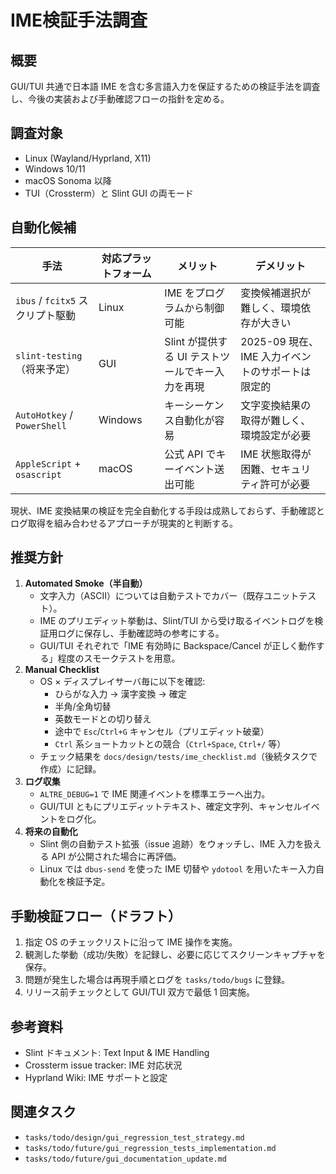 # IME検証手法調査

## 概要
GUI/TUI 共通で日本語 IME を含む多言語入力を保証するための検証手法を調査し、今後の実装および手動確認フローの指針を定める。

## 調査対象
- Linux (Wayland/Hyprland, X11)
- Windows 10/11
- macOS Sonoma 以降
- TUI（Crossterm）と Slint GUI の両モード

## 自動化候補
| 手法 | 対応プラットフォーム | メリット | デメリット |
|------|----------------------|----------|------------|
| `ibus` / `fcitx5` スクリプト駆動 | Linux | IME をプログラムから制御可能 | 変換候補選択が難しく、環境依存が大きい |
| `slint-testing`（将来予定） | GUI | Slint が提供する UI テストツールでキー入力を再現 | 2025-09 現在、IME 入力イベントのサポートは限定的 |
| `AutoHotkey` / `PowerShell` | Windows | キーシーケンス自動化が容易 | 文字変換結果の取得が難しく、環境設定が必要 |
| `AppleScript` + `osascript` | macOS | 公式 API でキーイベント送出可能 | IME 状態取得が困難、セキュリティ許可が必要 |

現状、IME 変換結果の検証を完全自動化する手段は成熟しておらず、手動確認とログ取得を組み合わせるアプローチが現実的と判断する。

## 推奨方針
1. **Automated Smoke（半自動）**
   - 文字入力（ASCII）については自動テストでカバー（既存ユニットテスト）。
   - IME のプリエディット挙動は、Slint/TUI から受け取るイベントログを検証用ログに保存し、手動確認時の参考にする。
   - GUI/TUI それぞれで「IME 有効時に Backspace/Cancel が正しく動作する」程度のスモークテストを用意。
2. **Manual Checklist**
   - OS × ディスプレイサーバ毎に以下を確認:
     - ひらがな入力 → 漢字変換 → 確定
     - 半角/全角切替
     - 英数モードとの切り替え
     - 途中で `Esc`/`Ctrl+G` キャンセル（プリエディット破棄）
     - `Ctrl` 系ショートカットとの競合（`Ctrl+Space`, `Ctrl+/` 等）
   - チェック結果を `docs/design/tests/ime_checklist.md`（後続タスクで作成）に記録。
3. **ログ収集**
   - `ALTRE_DEBUG=1` で IME 関連イベントを標準エラーへ出力。
   - GUI/TUI ともにプリエディットテキスト、確定文字列、キャンセルイベントをログ化。
4. **将来の自動化**
   - Slint 側の自動テスト拡張（issue 追跡）をウォッチし、IME 入力を扱える API が公開された場合に再評価。
   - Linux では `dbus-send` を使った IME 切替や `ydotool` を用いたキー入力自動化を検証予定。

## 手動検証フロー（ドラフト）
1. 指定 OS のチェックリストに沿って IME 操作を実施。
2. 観測した挙動（成功/失敗）を記録し、必要に応じてスクリーンキャプチャを保存。
3. 問題が発生した場合は再現手順とログを `tasks/todo/bugs` に登録。
4. リリース前チェックとして GUI/TUI 双方で最低 1 回実施。

## 参考資料
- Slint ドキュメント: Text Input & IME Handling
- Crossterm issue tracker: IME 対応状況
- Hyprland Wiki: IME サポートと設定

## 関連タスク
- `tasks/todo/design/gui_regression_test_strategy.md`
- `tasks/todo/future/gui_regression_tests_implementation.md`
- `tasks/todo/future/gui_documentation_update.md`
